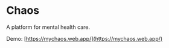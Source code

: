 # Chaos

A platform for mental health care.

Demo: [https://mychaos.web.app/](https://mychaos.web.app/)
